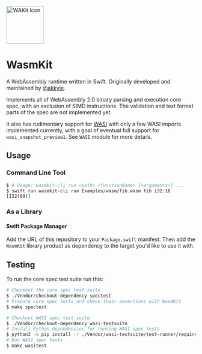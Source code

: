 <img alt="WAKit Icon" src="https://raw.github.com/wiki/akkyie/wakit/images/wakit_icon.png" width="100px">

# WasmKit

A WebAssembly runtime written in Swift. Originally developed and maintained by [@akkyie](https://github.com/akkyie).

Implements all of WebAssembly 2.0 binary parsing and execution core spec, with an exclusion of SIMD instructions. The validation and text format parts of the spec are not implemented yet.

It also has rudimentary support for [WASI](https://wasi.dev) with only a few WASI imports implemented currently, with a goal of eventual full support for `wasi_snapshot_preview1`. See `WASI` module for more details.

## Usage

### Command Line Tool

```sh
$ # Usage: wasmkit-cli run <path> <functionName> [<arguments>] ...
$ swift run wasmkit-cli run Examples/wasm/fib.wasm fib i32:10
[I32(89)]
```

### As a Library

#### Swift Package Manager

Add the URL of this repository to your `Package.swift` manifest. Then add the `WasmKit` library product as dependency to the target you'd like to use it with.

## Testing

To run the core spec test suite run this:

```sh
# Checkout the core spec test suite
$ ./Vendor/checkout-dependency spectest
# Prepare core spec tests and check their assertions with WasmKit
$ make spectest

# Checkout WASI spec test suite
$ ./Vendor/checkout-dependency wasi-testsuite
# Install Python dependencies for running WASI spec tests
$ python3 -m pip install -r ./Vendor/wasi-testsuite/test-runner/requirements.txt
# Run WASI spec tests
$ make wasitest
```
